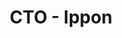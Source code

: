 ---
title: "CTO - Ippon"
slug: "cto-ippon"
layout: experience
company: "Ippon"
role: "CTO agence lille"
start_date: "2024-01-01"
end_date: ""
current: true
location: "Lille, France"
type: "full-time"
order: 1
logo_url: "/assets/images/companies/ippon.jpg"
tags:
  - "ESN"
  - "Retail"
skills:
  - "Leadership"
  - "Management"
  - "Craftmanship"
  - "Craftmanship"
  - "Python"
  - "Flask"
description: "Direction technique d'une agence de plus de 35 consultants réalisant des mission principalements en régis dans des grand groupe (Retail, banque...) et prestations de conseil pour l'INSEE et Décathlon"
about: "Ippon est un cabinet de conseil et d’expertises en technologie, international et indépendant. Ippon accompagne la transformation numérique des entreprises, en les aidant à concevoir leur stratégie et à déployer leur roadmap à l'échelle, afin de délivrer rapidement la valeur attendue. Ippon évolue sur plusieurs métiers à travers les practices suivantes : Software Engineering, Cloud & Devops, Data & IA, Modern Architecture, Mobile, Produit Agilité & Design"
sub-roles:
  - "Auditeur : Réalisation et restitution d'un assessment craft de 10 jours, sur 6 piliers (Agilité, Autonomie des équipes, codebase trust, architecture design, pratiques devops, communauté) dans 3 équipes lilloise de l'INSEE"
  - "Tech leader / enginering manager : au sein de l'équipe digital chain (Jumeaux numérique 3d des produits) chez Décathlon"
achievements:
  - "Direction d'une équipe de 5 managers et 35+ consultants"
  - "Croissance de 20% du chiffre d'affaires malgrés un context économique tendu"
  - "Assessment craft de 10 jours, sur 6 piliers (Agilité, Autonomie, codebase, architecture, devops, communauté) dans 3 équipes lilloise de l'INSEE"
missions:
  - "Accompagnement de l'équipe lilloise, recrutement, formation, coaching."
  - "Management des managers de l'équipe lilloise, entretiens individuels toutes les deux semaines, ateliers d'équipe / co-construction, suivi des objectifs, entretiens annuels"
  - "Participer au développement de la visibilité et de la notoriété locale et nationale d'Ippon : Stand au DevFest lille, animation d'une table ronde sur le craftmanship, organisation et hébergement de meetup locaux, interview promotionnelle WeLoveDev"
  - "Missions clients à forte valeur ajoutée : Assessment Craft, audit, architecture, tech lead"
  - "Participation aux phases d’avant-vente, compréhension des besoins et enjeux clients, rédaction et soutenance des offres"
  - "Animation de l'agence, rituels, réunion all-hands mensuelle, présentations internes..."
  - "Construction du budget 2025 de l'agence."
  - "Suivi des clients en cours et identification de nouvelles opportunités"
---